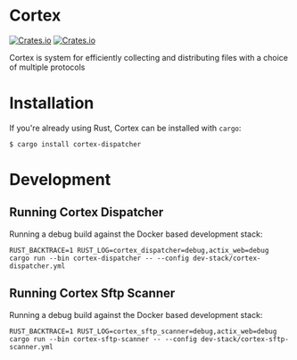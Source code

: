 # Cortex

[![Crates.io](https://img.shields.io/crates/v/cortex-dispatcher.svg)](https://crates.io/crates/cortex-dispatcher)
[![Crates.io](https://img.shields.io/crates/l/cortex-dispatcher.svg)](https://crates.io/crates/cortex-dispatcher)

Cortex is system for efficiently collecting and distributing files with a
choice of multiple protocols

# Installation

If you're already using Rust, Cortex can be installed with `cargo`:

```
$ cargo install cortex-dispatcher
```

# Development

## Running Cortex Dispatcher

Running a debug build against the Docker based development stack:

```
RUST_BACKTRACE=1 RUST_LOG=cortex_dispatcher=debug,actix_web=debug cargo run --bin cortex-dispatcher -- --config dev-stack/cortex-dispatcher.yml
```

## Running Cortex Sftp Scanner

Running a debug build against the Docker based development stack:

```
RUST_BACKTRACE=1 RUST_LOG=cortex_sftp_scanner=debug,actix_web=debug cargo run --bin cortex-sftp-scanner -- --config dev-stack/cortex-sftp-scanner.yml
```
